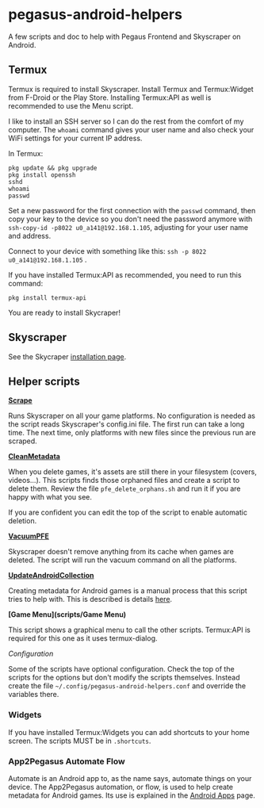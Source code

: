 # pegasus-android-helpers
A few scripts and doc to help with Pegaus Frontend and Skyscraper on Android.

## Termux
Termux is required to install Skyscraper. Install Termux and Termux:Widget from F-Droid or the Play Store. Installing Termux:API as well is recommended to use the Menu script.


I like to install an SSH server so I can do the rest from the comfort of my computer. The `whoami` command gives your user name and also check your WiFi settings for your current IP address.

In Termux:
```
pkg update && pkg upgrade
pkg install openssh
sshd
whoami
passwd
``` 
Set a new password for the first connection with the `passwd` command, then copy your key to the device so you don't need the password anymore with `ssh-copy-id -p8022 u0_a141@192.168.1.105`, adjusting for your user name and address.

Connect to your device with something like this: `ssh -p 8022 u0_a141@192.168.1.105` .

If you have installed Termux:API as recommended, you need to run this command:
```
pkg install termux-api
```

You are ready to install Skycraper!

## Skyscraper

See the Skycraper [installation page](INSTALL_SKYSCRAPER.md).

## Helper scripts

**[Scrape](scripts/Scrape)**

Runs Skyscraper on all your game platforms. No configuration is needed as the script reads Skyscraper's config.ini file. The first run can take a long time. The next time, only platforms with new files since the previous run are scraped.

**[CleanMetadata](scripts/CleanMetadata)**

When you delete games, it's assets are still there in your filesystem (covers, videos...). This scripts finds those orphaned files and create a script to delete them. Review the file `pfe_delete_orphans.sh` and run it if you are happy with what you see.

If you are confident you can edit the top of the script to enable automatic deletion.

**[VacuumPFE](scripts/VacuumCache)**

Skyscraper doesn't remove anything from its cache when games are deleted. The script will run the vacuum command on all the platforms.

**[UpdateAndroidCollection](scripts/UpdateAndroidCollection)**

Creating metadata for Android games is a manual process that this script tries to help with. This is described is details [here](ANDROID_APPS.md).

**[Game Menu](scripts/Game Menu)**

This script shows a graphical menu to call the other scripts. Termux:API is required for this one as it uses termux-dialog.

*Configuration*

Some of the scripts have optional configuration. Check the top of the scripts for the options but don't modify the scripts themselves. Instead create the file `~/.config/pegasus-android-helpers.conf` and override the variables there.

### Widgets
If you have installed Termux:Widgets you can add shortcuts to your home screen. The scripts MUST be in `.shortcuts`.

### App2Pegasus Automate Flow
Automate is an Android app to, as the name says, automate things on your device. The App2Pegasus automation, or flow, is used to help create metadata for Android games. Its use is explained in the [Android Apps](ANDROID_APPS.md) page.

